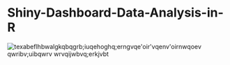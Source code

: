 # Shiny-Dashboard-Data-Analysis-in-R

![texabeflhbwalgkqbqgrb;iuqehoghq;erngvqe'oir'vqenv'oirnwqoev
qwribv;uibqwrv
wrvqijwbvq;erkjvbt](Images/1.png)

